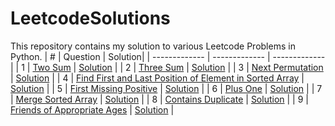 # LeetcodeSolutions
This repository contains my solution to various Leetcode Problems in Python.
| #  | Question  | Solution|
| ------------- | ------------- | ------------- |
| 1 | [Two Sum](https://leetcode.com/problems/two-sum/) | [Solution](https://github.com/abhisheklalwani/LeetcodeSolutions/blob/main/Solutions/TwoSum/TwoSum.py) |
| 2 | [Three Sum](https://leetcode.com/problems/3sum/) | [Solution](https://github.com/abhisheklalwani/LeetcodeSolutions/blob/main/Solutions/3sum/3sum.py) |
| 3 | [Next Permutation](https://leetcode.com/problems/next-permutation/) | [Solution](https://github.com/abhisheklalwani/LeetcodeSolutions/blob/main/Solutions/NextPermutation/NextPermutation.py) |
| 4 | [Find First and Last Position of Element in Sorted Array](https://leetcode.com/problems/find-first-and-last-position-of-element-in-sorted-array/) | [Solution](https://github.com/abhisheklalwani/LeetcodeSolutions/blob/main/Solutions/FirstAndLastPositionOfElementInASortedArray/FirstAndLastPositionOfElementInASortedArray.py) |
| 5 | [First Missing Positive](https://leetcode.com/problems/first-missing-positive/) | [Solution](https://github.com/abhisheklalwani/LeetcodeSolutions/blob/main/Solutions/FirstMissingPositive/FirstMissingPositive.py) |
| 6 | [Plus One](https://leetcode.com/problems/plus-one/) | [Solution](https://github.com/abhisheklalwani/LeetcodeSolutions/blob/main/Solutions/PlusOne/PlusOne.py) |
| 7 | [Merge Sorted Array](https://leetcode.com/problems/merge-sorted-array/) | [Solution](https://github.com/abhisheklalwani/LeetcodeSolutions/blob/main/Solutions/MergeSortedArray/MergeSortedArray.py) |
| 8 | [Contains Duplicate](https://leetcode.com/problems/contains-duplicate/) | [Solution](https://github.com/abhisheklalwani/LeetcodeSolutions/blob/main/Solutions/ContainsDuplicate/ContainsDuplicate.py) |
| 9 | [Friends of Appropriate Ages](https://leetcode.com/problems/friends-of-appropriate-ages/) | [Solution](https://github.com/abhisheklalwani/LeetcodeSolutions/blob/main/Solutions/FriendsOfAppropriateAges/FriendsOfAppropriateAges.py) |